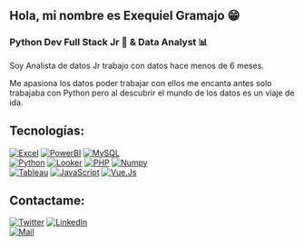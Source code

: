 Hola, mi nombre es Exequiel Gramajo 😁
------------
###  Python Dev Full Stack Jr 🐍 & Data Analyst 📊
Soy Analista de datos Jr trabajo con datos hace menos de 6 meses.

Me apasiona los datos poder trabajar con ellos me encanta antes solo trabajaba con Python pero al descubrir el mundo de los datos es un viaje de ida.


## Tecnologías:
[![Excel](https://img.shields.io/badge/Microsoft%20Excel-Green?style=for-the-badge&logo=microsoftexcel&labelColor=%23217346&color=%2305A081
)]()
[![PowerBI](https://img.shields.io/badge/Power%20BI-Orange?style=for-the-badge&logo=powerbi&logoColor=black&labelColor=%23F2C811&color=%23CD792C
)]()
[![MySQL](https://img.shields.io/badge/MYSQL-blue?style=for-the-badge&logo=mysql&logoColor=black&labelColor=%234479A1&color=%23003B57
)]()
</br>
[![Python](https://img.shields.io/badge/Python-orange?style=for-the-badge&logo=python&logoColor=white&labelColor=101010)]()
[![Looker](https://img.shields.io/badge/Looker-blue?style=for-the-badge&logo=looker&logoColor=black&labelColor=%234285F4&color=%232563EB
)]()
[![PHP](https://img.shields.io/badge/PHP-blue?style=for-the-badge&logo=php&logoColor=black&labelColor=%23777BB4&color=%235F259F
)]()
[![Numpy](https://img.shields.io/badge/Numpy-blue?style=for-the-badge&logo=numpy&logoColor=black&labelColor=%23013243&color=%2300A3E0
)]()
</br>
[![Tableau](https://img.shields.io/badge/Tableau-blue?style=for-the-badge&logo=tableau&logoColor=black&labelColor=%23E97627&color=%23FF3621
)]()
[![JavaScript](https://img.shields.io/badge/JavaScript-yellow?style=for-the-badge&logo=JavaScript&logoColor=black&labelColor=%23F7DF1E&color=%234B4B77
)]()
[![Vue.Js](https://img.shields.io/badge/Vue.js-yellow?style=for-the-badge&logo=vuedotjs&logoColor=black&labelColor=%234FC08D&color=%231867C0
)]()
</br>


## Contactame: 

[![Twitter](https://img.shields.io/badge/Twitter-@hernangramajo8-0077B5?style=for-the-badge&logo=twitter&logoColor=blue&labelColor=101010)](https://twitter.com/Hernangramajo8)
[![LinkedIn](https://img.shields.io/badge/LinkedIn-Exequiel_Gramajo-0077B5?style=for-the-badge&logo=linkedin&logoColor=blue&labelColor=101010)](https://www.linkedin.com/in/hernan-exequiel-gramajo-61a220260/)
</br>
[![Mail](https://img.shields.io/badge/Gmail-hernangramajo102@gmail.com-0077B5?style=for-the-badge&logo=Gmail&logoColor=#EA4335&labelColor=101010)](mailto:hernangramajo102@gmail.com)
